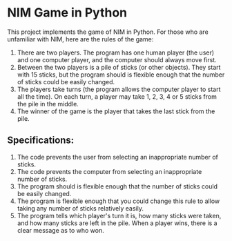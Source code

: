 # NIM Game in Python

This project implements the game of NIM in Python. For those who are unfamiliar with NIM, here are the rules of the game:

1) There are two players. The program has one human player (the user) and one computer player, and the computer should always move first.
2) Between the two players is a pile of sticks (or other objects). They start with 15 sticks, but the program should is flexible enough that the number of sticks could be easily changed.
3) The players take turns (the program allows the computer player to start all the time). On each turn, a player may take 1, 2, 3, 4 or 5 sticks from the pile in the middle. 
4) The winner of the game is the player that takes the last stick from the pile.

## Specifications:
1) The code prevents the user from selecting an inappropriate number of sticks.
2) The code prevents the computer from selecting an inappropriate number of sticks.
3) The program should is flexible enough that the number of sticks could be easily changed.
4) The program is flexible enough that you could change this rule to allow taking any number of sticks relatively easily.
5) The program tells which player's turn it is, how many sticks were taken, and how many sticks are left in the pile. When a player wins, there is a clear message as to who won.
